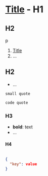 [Title](http://link/) - H1
==================================================

H2
--------------------------------------

p

1. [Title](http://link/)
2. ...


H2
--------------------------------------

- ...

`small quote`


```bash
code quote
```

### H3

- **bold**: text
- ...



#### H4

```json

{
  "key": value
}
```

